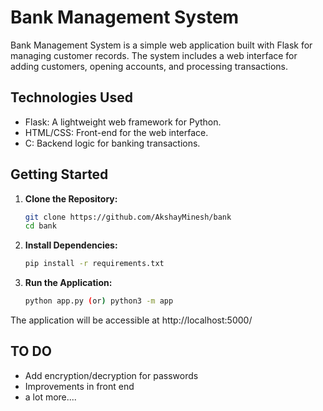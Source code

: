 # Bank Management System

Bank Management System is a simple web application built with Flask for managing customer records. The system includes a web interface for adding customers, opening accounts, and processing transactions.

## Technologies Used

- Flask: A lightweight web framework for Python.
- HTML/CSS: Front-end for the web interface.
- C: Backend logic for banking transactions.

## Getting Started

1. **Clone the Repository:**
   ```bash
   git clone https://github.com/AkshayMinesh/bank
   cd bank
2. **Install Dependencies:**
   ```bash
   pip install -r requirements.txt
4. **Run the Application:**
   ```bash
   python app.py (or) python3 -m app
   
The application will be accessible at http://localhost:5000/

## TO DO
- Add encryption/decryption for passwords
- Improvements in front end
- a lot more....
